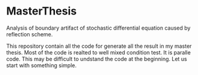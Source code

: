 # MasterThesis
Analysis of boundary artifact of stochastic differential equation caused by reflection scheme.

This repository contain all the code for generate all the result in my master thesis. Most of the code is realted to well mixed condition test. It is paralle code. This may be difficult to undstand the code at the beginning. Let us start with something simple.
